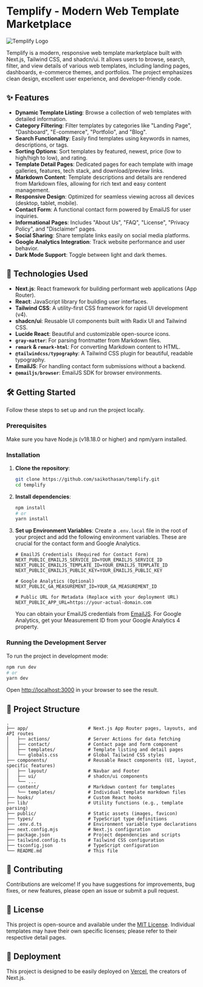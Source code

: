 # Templify - Modern Web Template Marketplace

![Templify Logo](public/nullbite-logo.png)

Templify is a modern, responsive web template marketplace built with Next.js, Tailwind CSS, and shadcn/ui. It allows users to browse, search, filter, and view details of various web templates, including landing pages, dashboards, e-commerce themes, and portfolios. The project emphasizes clean design, excellent user experience, and developer-friendly code.

## ✨ Features

*   **Dynamic Template Listing**: Browse a collection of web templates with detailed information.
*   **Category Filtering**: Filter templates by categories like "Landing Page", "Dashboard", "E-commerce", "Portfolio", and "Blog".
*   **Search Functionality**: Easily find templates using keywords in names, descriptions, or tags.
*   **Sorting Options**: Sort templates by featured, newest, price (low to high/high to low), and rating.
*   **Template Detail Pages**: Dedicated pages for each template with image galleries, features, tech stack, and download/preview links.
*   **Markdown Content**: Template descriptions and details are rendered from Markdown files, allowing for rich text and easy content management.
*   **Responsive Design**: Optimized for seamless viewing across all devices (desktop, tablet, mobile).
*   **Contact Form**: A functional contact form powered by EmailJS for user inquiries.
*   **Informational Pages**: Includes "About Us", "FAQ", "License", "Privacy Policy", and "Disclaimer" pages.
*   **Social Sharing**: Share template links easily on social media platforms.
*   **Google Analytics Integration**: Track website performance and user behavior.
*   **Dark Mode Support**: Toggle between light and dark themes.

## 🚀 Technologies Used

*   **Next.js**: React framework for building performant web applications (App Router).
*   **React**: JavaScript library for building user interfaces.
*   **Tailwind CSS**: A utility-first CSS framework for rapid UI development (v4).
*   **shadcn/ui**: Reusable UI components built with Radix UI and Tailwind CSS.
*   **Lucide React**: Beautiful and customizable open-source icons.
*   **`gray-matter`**: For parsing frontmatter from Markdown files.
*   **`remark` & `remark-html`**: For converting Markdown content to HTML.
*   **`@tailwindcss/typography`**: A Tailwind CSS plugin for beautiful, readable typography.
*   **EmailJS**: For handling contact form submissions without a backend.
*   **`@emailjs/browser`**: EmailJS SDK for browser environments.

## 🛠️ Getting Started

Follow these steps to set up and run the project locally.

### Prerequisites

Make sure you have Node.js (v18.18.0 or higher) and npm/yarn installed.

### Installation

1.  **Clone the repository**:
    ```bash
    git clone https://github.com/saikothasan/templify.git
    cd templify
    ```

2.  **Install dependencies**:
    ```bash
    npm install
    # or
    yarn install
    ```

3.  **Set up Environment Variables**:
    Create a `.env.local` file in the root of your project and add the following environment variables. These are crucial for the contact form and Google Analytics.

    ```env
    # EmailJS Credentials (Required for Contact Form)
    NEXT_PUBLIC_EMAILJS_SERVICE_ID=YOUR_EMAILJS_SERVICE_ID
    NEXT_PUBLIC_EMAILJS_TEMPLATE_ID=YOUR_EMAILJS_TEMPLATE_ID
    NEXT_PUBLIC_EMAILJS_PUBLIC_KEY=YOUR_EMAILJS_PUBLIC_KEY

    # Google Analytics (Optional)
    NEXT_PUBLIC_GA_MEASUREMENT_ID=YOUR_GA_MEASUREMENT_ID

    # Public URL for Metadata (Replace with your deployment URL)
    NEXT_PUBLIC_APP_URL=https://your-actual-domain.com
    ```

    You can obtain your EmailJS credentials from [EmailJS](https://www.emailjs.com/).
    For Google Analytics, get your Measurement ID from your Google Analytics 4 property.

### Running the Development Server

To run the project in development mode:

```bash
npm run dev
# or
yarn dev
```

Open [http://localhost:3000](http://localhost:3000) in your browser to see the result.

## 📂 Project Structure

```
.
├── app/                      # Next.js App Router pages, layouts, and API routes
│   ├── actions/              # Server Actions for data fetching
│   ├── contact/              # Contact page and form component
│   ├── templates/            # Template listing and detail pages
│   └── globals.css           # Global Tailwind CSS styles
├── components/               # Reusable React components (UI, layout, specific features)
│   ├── layout/               # Navbar and Footer
│   ├── ui/                   # shadcn/ui components
│   └── ...
├── content/                  # Markdown content for templates
│   └── templates/            # Individual template markdown files
├── hooks/                    # Custom React hooks
├── lib/                      # Utility functions (e.g., template parsing)
├── public/                   # Static assets (images, favicon)
├── types/                    # TypeScript type definitions
├── .env.d.ts                 # Environment variable type declarations
├── next.config.mjs           # Next.js configuration
├── package.json              # Project dependencies and scripts
├── tailwind.config.ts        # Tailwind CSS configuration
├── tsconfig.json             # TypeScript configuration
└── README.md                 # This file
```

## 🤝 Contributing

Contributions are welcome! If you have suggestions for improvements, bug fixes, or new features, please open an issue or submit a pull request.

## 📄 License

This project is open-source and available under the [MIT License](LICENSE).
Individual templates may have their own specific licenses; please refer to their respective detail pages.

## 🚀 Deployment

This project is designed to be easily deployed on [Vercel](https://vercel.com), the creators of Next.js.
